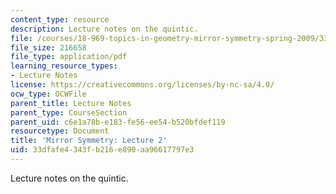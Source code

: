 ```yaml
---
content_type: resource
description: Lecture notes on the quintic.
file: /courses/18-969-topics-in-geometry-mirror-symmetry-spring-2009/33dfafe4343fb216e890aa96617797e3_MIT18_969s09_lec09.pdf
file_size: 216658
file_type: application/pdf
learning_resource_types:
- Lecture Notes
license: https://creativecommons.org/licenses/by-nc-sa/4.0/
ocw_type: OCWFile
parent_title: Lecture Notes
parent_type: CourseSection
parent_uid: c6e1a78b-e183-fe56-ee54-b520bfdef119
resourcetype: Document
title: 'Mirror Symmetry: Lecture 2'
uid: 33dfafe4-343f-b216-e890-aa96617797e3
---
```

Lecture notes on the quintic.